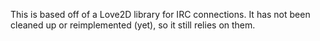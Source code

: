 This is based off of a Love2D library for IRC connections.
It has not been cleaned up or reimplemented (yet), so it still relies on them.

